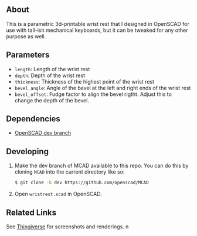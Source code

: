 ## About

This is a parametric 3d-printable wrist rest that I designed in OpenSCAD for use with tall-ish mechanical keyboards, but it can be tweaked for any other purpose as well.

## Parameters

 - `length`: Length of the wrist rest
 - `depth`: Depth of the wrist rest
 - `thickness`: Thickness of the highest point of the wrist rest
 - `bevel_angle`: Angle of the bevel at the left and right ends of the wrist rest
 - `bevel_offset`: Fudge factor to align the bevel rigtht. Adjust this to change the depth of the bevel.

## Dependencies

 - [OpenSCAD dev branch](https://github.com/openscad/MCAD/tree/dev)

## Developing

 1. Make the dev branch of MCAD available to this repo. You can do this by cloning `MCAD` into the current directory like so:

    ```sh
    $ git clone -b dev https://github.com/openscad/MCAD
    ```

 2. Open `wristrest.scad` in OpenSCAD.

## Related Links

See [Thingiverse](https://www.thingiverse.com/thing:4758164) for screenshots and renderings.
n
